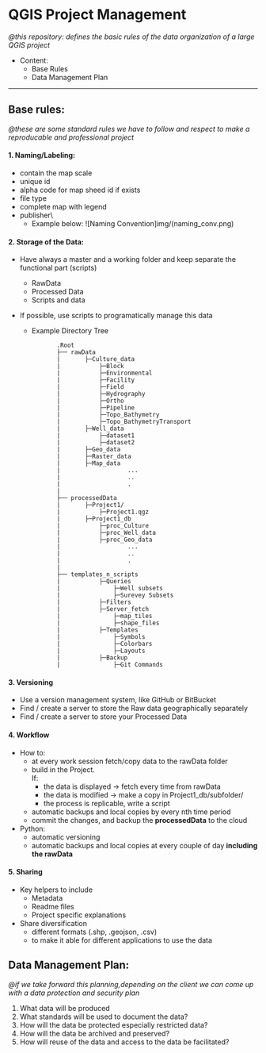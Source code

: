 # QGIS Project Management

*@this repository: defines the basic rules of the data organization of a large QGIS project*
- Content:
    - Base Rules
    - Data Management Plan
<hr />


## **Base rules:**
*@these are some standard rules we have to follow and respect to make a reproducable and professional project*
#### **1. Naming/Labeling:**
- contain the map scale
- unique id
- alpha code for map sheed id if exists
- file type
- complete map with legend
- publisher\
   - Example below:
            ![Naming Convention]img/(naming_conv.png)
            
#### 2. **Storage of the Data:**
- Have always a master and a working folder and keep separate the functional part (scripts)
    - RawData
    - Processed Data
    - Scripts and data
- If possible, use scripts to programatically manage this data

   - Example Directory Tree 

                .Root
                ├── rawData
                |       ├─Culture_data
                |           ├─Block      
                |           ├─Environmental      
                |           ├─Facility      
                |           ├─Field      
                |           ├─Hydrography      
                |           ├─Ortho      
                |           ├─Pipeline      
                |           ├─Topo_Bathymetry      
                |           ├─Topo_BathymetryTransport      
                |       ├─Well_data
                |           ├─dataset1
                |           ├─dataset2
                |       ├─Geo_data
                |       ├─Raster_data
                |       ├─Map_data
                |                   ...
                |                   ..
                |                   .
                |
                ├── processedData
                |       ├─Project1/
                |           ├─Project1.qgz
                |       ├─Project1_db
                |           ├─proc_Culture
                |           ├─proc_Well_data
                |           ├─proc_Geo_data
                |                   ...
                |                   ..
                |                   .
                |
                ├── templates_n_scripts
                |           ├─Queries
                |               ├─Well subsets
                |               ├─Surevey Subsets
                |           ├─Filters
                |           ├─Server_fetch
                |               ├─map_tiles
                |               ├─shape_files
                |           ├─Templates
                |               ├─Symbols
                |               ├─Colorbars
                |               ├─Layouts
                |           ├─Backup
                |               ├─Git Commands
                
                


#### 3. **Versioning**
- Use a version management system, like GitHub or BitBucket
- Find / create a server to store the Raw data geographically separately
- Find / create a server to store your Processed Data

#### 4. **Workflow**
- How to:
    - at every work session fetch/copy data to the rawData folder
    - build in the Project.\
     If:
        - the data is displayed -> fetch every time from rawData
        - the data is modified -> make a copy in Project1_db/subfolder/
        - the process is replicable, write a script
    - automatic backups and local copies by every nth time period
    - commit the changes, and backup the **processedData** to the cloud
- Python:
    - automatic versioning
    - automatic backups and local copies at every couple of day **including the rawData**


#### 5. **Sharing**
- Key helpers to include
    - Metadata
    - Readme files
    - Project specific explanations 
- Share diversification
    - different formats (.shp, .geojson, .csv)
    - to make it able for different applications to use the data

## **Data Management Plan:**
*@if we take forward this planning,depending on the client we can come up with a data protection and security plan*
1. What data will be produced
2. What standards will be used to document the data?
3. How will the data be protected especially restricted data?
4. How will the data be archived and preserved?
5. How will reuse of the data and access to the data be facilitated?

